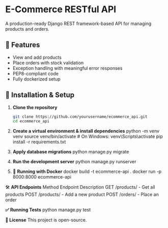 # E-Commerce RESTful API

A production-ready Django REST framework-based API for managing products and orders.

## 🚀 Features
- View and add products
- Place orders with stock validation
- Exception handling with meaningful error responses
- PEP8-compliant code
- Fully dockerized setup

## 🔧 Installation & Setup

1. **Clone the repository**
   ```sh
   git clone https://github.com/yourusername/ecommerce_api.git
   cd ecommerce_api

2. **Create a virtual environment & install dependencies**
python -m venv venv
source venv/bin/activate  # On Windows: venv\Scripts\activate
pip install -r requirements.txt


3. **Apply database migrations**
python manage.py migrate

4. **Run the development server**
python manage.py runserver

5. 🐳 **Running with Docker**
docker build -t ecommerce-api .
docker run -p 8000:8000 ecommerce-api

🛠 **API Endpoints**
Method	Endpoint	Description
GET	/products/	- Get all products
POST	/products/	- Add a new product
POST	/orders/	   - Place an order


**✅ Running Tests**
python manage.py test

**📝 License**
This project is open-source.